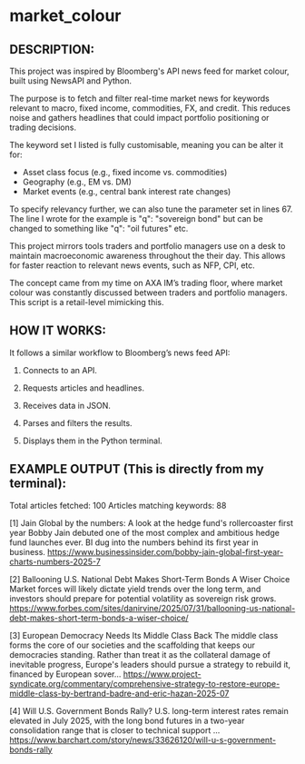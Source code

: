# market_colour

DESCRIPTION:
------------
This project was inspired by Bloomberg's API news feed for market colour, built using NewsAPI and Python. 

The purpose is to fetch and filter real-time market news for keywords relevant to macro, fixed income, commodities, FX, and credit. This reduces noise and gathers headlines that could impact portfolio positioning or trading decisions.

The keyword set I listed is fully customisable, meaning you can be alter it for:
- Asset class focus (e.g., fixed income vs. commodities)
- Geography (e.g., EM vs. DM)
- Market events (e.g., central bank interest rate changes)

To specify relevancy further, we can also tune the parameter set in lines 67. The line I wrote for the example is "q": "sovereign bond" but can be changed to something like "q": "oil futures" etc.

This project mirrors tools traders and portfolio managers use on a desk to maintain macroeconomic awareness throughout the their day. This allows for faster reaction to relevant news events, such as NFP, CPI, etc.

The concept came from my time on AXA IM’s trading floor, where market colour was constantly discussed between traders and portfolio managers. This script is a retail-level mimicking this.

HOW IT WORKS:
-------------
It follows a similar workflow to Bloomberg’s news feed API:

1) Connects to an API.

2) Requests articles and headlines.

3) Receives data in JSON.

4) Parses and filters the results.

5) Displays them in the Python terminal.


EXAMPLE OUTPUT (This is directly from my terminal):
---------------
Total articles fetched: 100
Articles matching keywords: 88

[1] Jain Global by the numbers: A look at the hedge fund's rollercoaster first year
Bobby Jain debuted one of the most complex and ambitious hedge fund launches ever. BI dug into the numbers behind its first year in business.
https://www.businessinsider.com/bobby-jain-global-first-year-charts-numbers-2025-7

[2] Ballooning U.S. National Debt Makes Short-Term Bonds A Wiser Choice
Market forces will likely dictate yield trends over the long term, and investors should prepare for potential volatility as sovereign risk grows.
https://www.forbes.com/sites/danirvine/2025/07/31/ballooning-us-national-debt-makes-short-term-bonds-a-wiser-choice/

[3] European Democracy Needs Its Middle Class Back
The middle class forms the core of our societies and the scaffolding that keeps our democracies standing. Rather than treat it as the collateral damage of inevitable progress, Europe's leaders should pursue a strategy to rebuild it, financed by European sover…
https://www.project-syndicate.org/commentary/comprehensive-strategy-to-restore-europe-middle-class-by-bertrand-badre-and-eric-hazan-2025-07

[4] Will U.S. Government Bonds Rally?
U.S. long-term interest rates remain elevated in July 2025, with the long bond futures in a two-year consolidation range that is closer to technical support ...
https://www.barchart.com/story/news/33626120/will-u-s-government-bonds-rally



